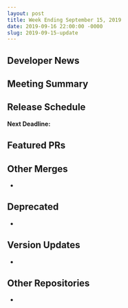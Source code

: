 ```yaml
---
layout: post
title: Week Ending September 15, 2019
date: 2019-09-16 22:00:00 -0000
slug: 2019-09-15-update
---
```


## Developer News


## Meeting Summary


## Release Schedule

**Next Deadline:**


## Featured PRs


## Other Merges

*

## Deprecated

*

## Version Updates

*

## Other Repositories

*
